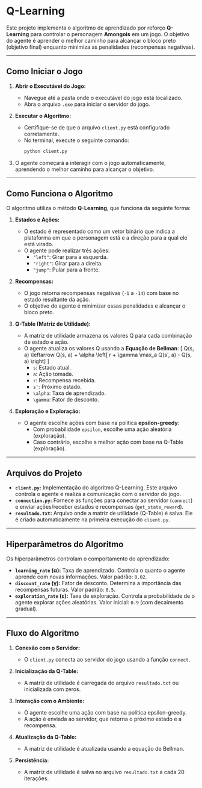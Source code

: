 # Q-Learning

Este projeto implementa o algoritmo de aprendizado por reforço **Q-Learning** para controlar o personagem **Amongois** em um jogo. O objetivo do agente é aprender o melhor caminho para alcançar o bloco preto (objetivo final) enquanto minimiza as penalidades (recompensas negativas).

---

## **Como Iniciar o Jogo**

1. **Abrir o Executável do Jogo:**
   - Navegue até a pasta onde o executável do jogo está localizado.
   - Abra o arquivo `.exe` para iniciar o servidor do jogo.

2. **Executar o Algoritmo:**
   - Certifique-se de que o arquivo `client.py` está configurado corretamente.
   - No terminal, execute o seguinte comando:
     ```bash
     python client.py
     ```

3. O agente começará a interagir com o jogo automaticamente, aprendendo o melhor caminho para alcançar o objetivo.

---

## **Como Funciona o Algoritmo**

O algoritmo utiliza o método **Q-Learning**, que funciona da seguinte forma:

1. **Estados e Ações:**
   - O estado é representado como um vetor binário que indica a plataforma em que o personagem está e a direção para a qual ele está virado.
   - O agente pode realizar três ações:
     - `"left"`: Girar para a esquerda.
     - `"right"`: Girar para a direita.
     - `"jump"`: Pular para a frente.

2. **Recompensas:**
   - O jogo retorna recompensas negativas (`-1` a `-14`) com base no estado resultante da ação.
   - O objetivo do agente é minimizar essas penalidades e alcançar o bloco preto.

3. **Q-Table (Matriz de Utilidade):**
   - A matriz de utilidade armazena os valores Q para cada combinação de estado e ação.
   - O agente atualiza os valores Q usando a **Equação de Bellman**:
     \[
     Q(s, a) \leftarrow Q(s, a) + \alpha \left[ r + \gamma \max_a Q(s', a) - Q(s, a) \right]
     \]
     - `s`: Estado atual.
     - `a`: Ação tomada.
     - `r`: Recompensa recebida.
     - `s'`: Próximo estado.
     - `\alpha`: Taxa de aprendizado.
     - `\gamma`: Fator de desconto.

4. **Exploração e Exploração:**
   - O agente escolhe ações com base na política **epsilon-greedy**:
     - Com probabilidade `epsilon`, escolhe uma ação aleatória (exploração).
     - Caso contrário, escolhe a melhor ação com base na Q-Table (exploração).

---

## **Arquivos do Projeto**

- **`client.py`:** Implementação do algoritmo Q-Learning. Este arquivo controla o agente e realiza a comunicação com o servidor do jogo.
- **`connection.py`:** Fornece as funções para conectar ao servidor (`connect`) e enviar ações/receber estados e recompensas (`get_state_reward`).
- **`resultado.txt`:** Arquivo onde a matriz de utilidade (Q-Table) é salva. Ele é criado automaticamente na primeira execução do `client.py`.

---

## **Hiperparâmetros do Algoritmo**

Os hiperparâmetros controlam o comportamento do aprendizado:

- **`learning_rate` (α):** Taxa de aprendizado. Controla o quanto o agente aprende com novas informações. Valor padrão: `0.02`.
- **`discount_rate` (γ):** Fator de desconto. Determina a importância das recompensas futuras. Valor padrão: `0.5`.
- **`exploration_rate` (ε):** Taxa de exploração. Controla a probabilidade de o agente explorar ações aleatórias. Valor inicial: `0.9` (com decaimento gradual).

---

## **Fluxo do Algoritmo**

1. **Conexão com o Servidor:**
   - O `client.py` conecta ao servidor do jogo usando a função `connect`.

2. **Inicialização da Q-Table:**
   - A matriz de utilidade é carregada do arquivo `resultado.txt` ou inicializada com zeros.

3. **Interação com o Ambiente:**
   - O agente escolhe uma ação com base na política epsilon-greedy.
   - A ação é enviada ao servidor, que retorna o próximo estado e a recompensa.

4. **Atualização da Q-Table:**
   - A matriz de utilidade é atualizada usando a equação de Bellman.

5. **Persistência:**
   - A matriz de utilidade é salva no arquivo `resultado.txt` a cada 20 iterações.
